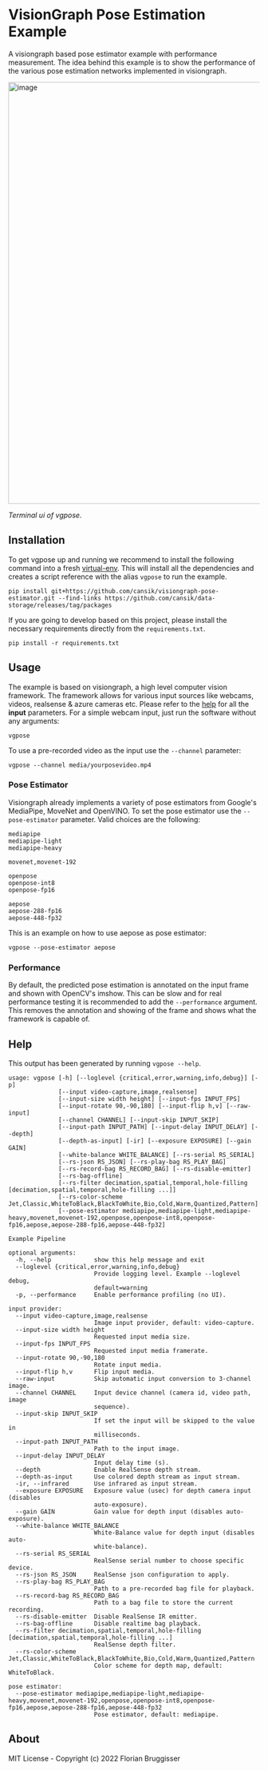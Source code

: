 # VisionGraph Pose Estimation Example
A visiongraph based pose estimator example with performance measurement. The idea behind this example is to show the performance of the various pose estimation networks implemented in visiongraph.

<img width="844" alt="image" src="https://user-images.githubusercontent.com/5220162/161503541-e882b0f3-8428-41a3-96c7-a996d66c39ba.png">

*Terminal ui of vgpose.*

## Installation

To get vgpose up and running we recommend to install the following command into a fresh [virtual-env](https://docs.python.org/3/library/venv.html). This will install all the dependencies and creates a script reference with the alias `vgpose` to run the example.

```
pip install git+https://github.com/cansik/visiongraph-pose-estimator.git --find-links https://github.com/cansik/data-storage/releases/tag/packages
```

If you are going to develop based on this project, please install the necessary requirements directly from the `requirements.txt`.

```
pip install -r requirements.txt
```

## Usage

The example is based on visiongraph, a high level computer vision framework. The framework allows for various input sources like webcams, videos, realsense & azure cameras etc. Please refer to the [help](#help) for all the **input** parameters. For a simple webcam input, just run the software without any arguments:

```
vgpose
```

To use a pre-recorded video as the input use the `--channel` parameter:

```
vgpose --channel media/yourposevideo.mp4
```

### Pose Estimator

Visiongraph already implements a variety of pose estimators from Google's MediaPipe, MoveNet and OpenVINO. To set the pose estimator use the `--pose-estimator` parameter. Valid choices are the following:

```
mediapipe
mediapipe-light
mediapipe-heavy

movenet,movenet-192

openpose
openpose-int8
openpose-fp16

aepose
aepose-288-fp16
aepose-448-fp32
```

This is an example on how to use aepose as pose estimator:

```
vgpose --pose-estimator aepose
```

### Performance

By default, the predicted pose estimation is annotated on the input frame and shown with OpenCV's imshow. This can be slow and for real performance testing it is recommended to add the `--performance` argument. This removes the annotation and showing of the frame and shows what the framework is capable of.

## Help

This output has been generated by running `vgpose --help`.

```
usage: vgpose [-h] [--loglevel {critical,error,warning,info,debug}] [-p]
              [--input video-capture,image,realsense]
              [--input-size width height] [--input-fps INPUT_FPS]
              [--input-rotate 90,-90,180] [--input-flip h,v] [--raw-input]
              [--channel CHANNEL] [--input-skip INPUT_SKIP]
              [--input-path INPUT_PATH] [--input-delay INPUT_DELAY] [--depth]
              [--depth-as-input] [-ir] [--exposure EXPOSURE] [--gain GAIN]
              [--white-balance WHITE_BALANCE] [--rs-serial RS_SERIAL]
              [--rs-json RS_JSON] [--rs-play-bag RS_PLAY_BAG]
              [--rs-record-bag RS_RECORD_BAG] [--rs-disable-emitter]
              [--rs-bag-offline]
              [--rs-filter decimation,spatial,temporal,hole-filling [decimation,spatial,temporal,hole-filling ...]]
              [--rs-color-scheme Jet,Classic,WhiteToBlack,BlackToWhite,Bio,Cold,Warm,Quantized,Pattern]
              [--pose-estimator mediapipe,mediapipe-light,mediapipe-heavy,movenet,movenet-192,openpose,openpose-int8,openpose-fp16,aepose,aepose-288-fp16,aepose-448-fp32]

Example Pipeline

optional arguments:
  -h, --help            show this help message and exit
  --loglevel {critical,error,warning,info,debug}
                        Provide logging level. Example --loglevel debug,
                        default=warning
  -p, --performance     Enable performance profiling (no UI).

input provider:
  --input video-capture,image,realsense
                        Image input provider, default: video-capture.
  --input-size width height
                        Requested input media size.
  --input-fps INPUT_FPS
                        Requested input media framerate.
  --input-rotate 90,-90,180
                        Rotate input media.
  --input-flip h,v      Flip input media.
  --raw-input           Skip automatic input conversion to 3-channel image.
  --channel CHANNEL     Input device channel (camera id, video path, image
                        sequence).
  --input-skip INPUT_SKIP
                        If set the input will be skipped to the value in
                        milliseconds.
  --input-path INPUT_PATH
                        Path to the input image.
  --input-delay INPUT_DELAY
                        Input delay time (s).
  --depth               Enable RealSense depth stream.
  --depth-as-input      Use colored depth stream as input stream.
  -ir, --infrared       Use infrared as input stream.
  --exposure EXPOSURE   Exposure value (usec) for depth camera input (disables
                        auto-exposure).
  --gain GAIN           Gain value for depth input (disables auto-exposure).
  --white-balance WHITE_BALANCE
                        White-Balance value for depth input (disables auto-
                        white-balance).
  --rs-serial RS_SERIAL
                        RealSense serial number to choose specific device.
  --rs-json RS_JSON     RealSense json configuration to apply.
  --rs-play-bag RS_PLAY_BAG
                        Path to a pre-recorded bag file for playback.
  --rs-record-bag RS_RECORD_BAG
                        Path to a bag file to store the current recording.
  --rs-disable-emitter  Disable RealSense IR emitter.
  --rs-bag-offline      Disable realtime bag playback.
  --rs-filter decimation,spatial,temporal,hole-filling [decimation,spatial,temporal,hole-filling ...]
                        RealSense depth filter.
  --rs-color-scheme Jet,Classic,WhiteToBlack,BlackToWhite,Bio,Cold,Warm,Quantized,Pattern
                        Color scheme for depth map, default: WhiteToBlack.

pose estimator:
  --pose-estimator mediapipe,mediapipe-light,mediapipe-heavy,movenet,movenet-192,openpose,openpose-int8,openpose-fp16,aepose,aepose-288-fp16,aepose-448-fp32
                        Pose estimator, default: mediapipe.
```

## About
MIT License - Copyright (c) 2022 Florian Bruggisser
